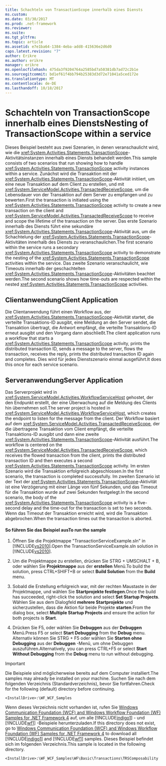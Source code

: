 ```yaml
---
title: Schachteln von TransactionScope innerhalb eines Diensts
ms.custom: 
ms.date: 03/30/2017
ms.prod: .net-framework
ms.reviewer: 
ms.suite: 
ms.tgt_pltfrm: 
ms.topic: article
ms.assetid: e7e1ba64-1384-4eba-add8-415636e2d6d0
caps.latest.revision: "7"
author: Erikre
ms.author: erikre
manager: erikre
ms.openlocfilehash: 475da3f9204764a2585bd7a50381db7ad72c2b1e
ms.sourcegitcommit: bd1ef61f4bb794b25383d3d72e71041a5ced172e
ms.translationtype: MT
ms.contentlocale: de-DE
ms.lasthandoff: 10/18/2017
---
```

# <a name="nesting-of-transactionscope-within-a-service"></a><span data-ttu-id="62a37-102">Schachteln von TransactionScope innerhalb eines Diensts</span><span class="sxs-lookup"><span data-stu-id="62a37-102">Nesting of TransactionScope within a service</span></span>
<span data-ttu-id="62a37-103">Dieses Beispiel besteht aus zwei Szenarien, in denen veranschaulicht wird, wie die <xref:System.Activities.Statements.TransactionScope>-Aktivitätsinstanzen innerhalb eines Diensts behandelt werden.</span><span class="sxs-lookup"><span data-stu-id="62a37-103">This sample consists of two scenarios that run showing how to handle <xref:System.Activities.Statements.TransactionScope> activity instances within a service.</span></span> <span data-ttu-id="62a37-104">Zunächst wird die Transaktion mit der <xref:System.Activities.Statements.TransactionScope>-Aktivität initiiert, um eine neue Transaktion auf dem Client zu erstellen, und mit <xref:System.ServiceModel.Activities.TransactedReceiveScope>, um die Lebensdauer von der Transaktion auf dem Server zu empfangen und zu bewerten.</span><span class="sxs-lookup"><span data-stu-id="62a37-104">First the transaction is initiated using the <xref:System.Activities.Statements.TransactionScope> activity to create a new transaction on the client and <xref:System.ServiceModel.Activities.TransactedReceiveScope> to receive and scope the lifetime of the transaction on the server.</span></span> <span data-ttu-id="62a37-105">Das erste Szenario innerhalb des Diensts führt eine sekundäre <xref:System.Activities.Statements.TransactionScope>-Aktivität aus, um die Schachtelung der <xref:System.Activities.Statements.TransactionScope>-Aktivitäten innerhalb des Diensts zu veranschaulichen.</span><span class="sxs-lookup"><span data-stu-id="62a37-105">The first scenario within the service runs a secondary <xref:System.Activities.Statements.TransactionScope> activity to demonstrate the nesting of the <xref:System.Activities.Statements.TransactionScope> activities within the service.</span></span> <span data-ttu-id="62a37-106">Das zweite Szenario veranschaulicht, wie Timeouts innerhalb der geschachtelten <xref:System.Activities.Statements.TransactionScope>-Aktivitäten beachtet werden.</span><span class="sxs-lookup"><span data-stu-id="62a37-106">The second scenario shows how time-outs are respected within the nested <xref:System.Activities.Statements.TransactionScope> activities.</span></span>  
  
## <a name="client-application"></a><span data-ttu-id="62a37-107">Clientanwendung</span><span class="sxs-lookup"><span data-stu-id="62a37-107">Client Application</span></span>  
 <span data-ttu-id="62a37-108">Die Clientanwendung führt einen Workflow aus, der <xref:System.Activities.Statements.TransactionScope>-Aktivität startet, die verteilte Transaktions-ID ausgibt, eine Meldung an den Server sendet, die Transaktion übertragt, die Antwort empfängt, die verteilte Transaktions-ID erneut ausgibt und den Vorgang dann abschließt.</span><span class="sxs-lookup"><span data-stu-id="62a37-108">The client application runs a workflow that starts a <xref:System.Activities.Statements.TransactionScope> activity, prints the distributed transaction ID, sends a message to the server, flows the transaction, receives the reply, prints the distributed transaction ID again and completes.</span></span> <span data-ttu-id="62a37-109">Dies wird für jedes Dienstszenario einmal ausgeführt.</span><span class="sxs-lookup"><span data-stu-id="62a37-109">It does this once for each service scenario.</span></span>  
  
## <a name="server-application"></a><span data-ttu-id="62a37-110">Serveranwendung</span><span class="sxs-lookup"><span data-stu-id="62a37-110">Server Application</span></span>  
 <span data-ttu-id="62a37-111">Das Serverprojekt wird in <xref:System.ServiceModel.Activities.WorkflowServiceHost> gehostet, der den Endpunkt erstellt, der eine Überwachung auf die Meldung des Clients hin übernehmen soll.</span><span class="sxs-lookup"><span data-stu-id="62a37-111">The server project is hosted in <xref:System.ServiceModel.Activities.WorkflowServiceHost>, which creates the endpoint to listen for the message from the client.</span></span> <span data-ttu-id="62a37-112">Der Workflow basiert auf dem <xref:System.ServiceModel.Activities.TransactedReceiveScope>, der die übertragene Transaktion vom Client empfängt, die verteilte Transaktions-ID ausgibt und dann eine zweite <xref:System.Activities.Statements.TransactionScope>-Aktivität ausführt.</span><span class="sxs-lookup"><span data-stu-id="62a37-112">The workflow is centered on the <xref:System.ServiceModel.Activities.TransactedReceiveScope>, which receives the flowed transaction from the client, prints the distributed transaction ID and then executes a second <xref:System.Activities.Statements.TransactionScope> activity.</span></span> <span data-ttu-id="62a37-113">Im ersten Szenario wird die Transaktion erfolgreich abgeschlossen.</span><span class="sxs-lookup"><span data-stu-id="62a37-113">In the first scenario, the transaction is completed successfully.</span></span> <span data-ttu-id="62a37-114">Im zweiten Szenario ist der Text der <xref:System.Activities.Statements.TransactionScope>-Aktivität ist eine Verzögerung mit einer Länge von fünf Sekunden, und das Timeout für die Transaktion wurde auf zwei Sekunden festgelegt.</span><span class="sxs-lookup"><span data-stu-id="62a37-114">In the second scenario, the body of the <xref:System.Activities.Statements.TransactionScope> activity is a five-second delay and the time-out for the transaction is set to two seconds.</span></span> <span data-ttu-id="62a37-115">Wenn das Timeout der Transaktion erreicht wird, wird die Transaktion abgebrochen.</span><span class="sxs-lookup"><span data-stu-id="62a37-115">When the transaction times out the transaction is aborted.</span></span>  
  
#### <a name="to-run-the-sample"></a><span data-ttu-id="62a37-116">So führen Sie das Beispiel aus</span><span class="sxs-lookup"><span data-stu-id="62a37-116">To run the sample</span></span>  
  
1.  <span data-ttu-id="62a37-117">Öffnen Sie die Projektmappe "TransactionServiceExample.sln" in [!INCLUDE[vs2010](../../../../includes/vs2010-md.md)].</span><span class="sxs-lookup"><span data-stu-id="62a37-117">Open the TransactionServiceExample.sln solution in [!INCLUDE[vs2010](../../../../includes/vs2010-md.md)].</span></span>  
  
2.  <span data-ttu-id="62a37-118">Um die Projektmappe zu erstellen, drücken Sie STRG + UMSCHALT + B, oder wählen Sie **Projektmappe** aus der **erstellen** Menü.</span><span class="sxs-lookup"><span data-stu-id="62a37-118">To build the solution, press CTRL+SHIFT+B or select **Build Solution** from the **Build** menu.</span></span>  
  
3.  <span data-ttu-id="62a37-119">Sobald die Erstellung erfolgreich war, mit der rechten Maustaste in der Projektmappe, und wählen Sie **Startprojekte festlegen**.</span><span class="sxs-lookup"><span data-stu-id="62a37-119">Once the build has succeeded, right-click the solution and select **Set Startup Projects**.</span></span> <span data-ttu-id="62a37-120">Wählen Sie aus dem Dialogfeld **mehrere Startprojekte** und sicherzustellen, dass die Aktion für beide Projekte **starten**.</span><span class="sxs-lookup"><span data-stu-id="62a37-120">From the dialog box, select **Multiple Startup Projects** and ensure the action for both projects is **Start**.</span></span>  
  
4.  <span data-ttu-id="62a37-121">Drücken Sie F5, oder wählen Sie **Debuggen** aus der **Debuggen** Menü.</span><span class="sxs-lookup"><span data-stu-id="62a37-121">Press F5 or select **Start Debugging** from the **Debug** menu.</span></span> <span data-ttu-id="62a37-122">Alternativ können Sie STRG + F5 oder wählen Sie **Starten ohne Debugging** aus der **Debuggen** -Menü, um ohne Debuggen auszuführen.</span><span class="sxs-lookup"><span data-stu-id="62a37-122">Alternatively, you can press CTRL+F5 or select **Start Without Debugging** from the **Debug** menu to run without debugging.</span></span>  
  
> [!IMPORTANT]
>  <span data-ttu-id="62a37-123">Die Beispiele sind möglicherweise bereits auf dem Computer installiert.</span><span class="sxs-lookup"><span data-stu-id="62a37-123">The samples may already be installed on your machine.</span></span> <span data-ttu-id="62a37-124">Suchen Sie nach dem folgenden Verzeichnis (Standardverzeichnis), bevor Sie fortfahren.</span><span class="sxs-lookup"><span data-stu-id="62a37-124">Check for the following (default) directory before continuing.</span></span>  
>   
>  `<InstallDrive>:\WF_WCF_Samples`  
>   
>  <span data-ttu-id="62a37-125">Wenn dieses Verzeichnis nicht vorhanden ist, rufen Sie [Windows Communication Foundation (WCF) and Windows Workflow Foundation (WF) Samples for .NET Framework 4](http://go.microsoft.com/fwlink/?LinkId=150780) auf, um alle [!INCLUDE[indigo1](../../../../includes/indigo1-md.md)] - und [!INCLUDE[wf1](../../../../includes/wf1-md.md)] -Beispiele herunterzuladen.</span><span class="sxs-lookup"><span data-stu-id="62a37-125">If this directory does not exist, go to [Windows Communication Foundation (WCF) and Windows Workflow Foundation (WF) Samples for .NET Framework 4](http://go.microsoft.com/fwlink/?LinkId=150780) to download all [!INCLUDE[indigo1](../../../../includes/indigo1-md.md)] and [!INCLUDE[wf1](../../../../includes/wf1-md.md)] samples.</span></span> <span data-ttu-id="62a37-126">Dieses Beispiel befindet sich im folgenden Verzeichnis.</span><span class="sxs-lookup"><span data-stu-id="62a37-126">This sample is located in the following directory.</span></span>  
>   
>  `<InstallDrive>:\WF_WCF_Samples\WF\Basic\Transactions\TRSComposability`
